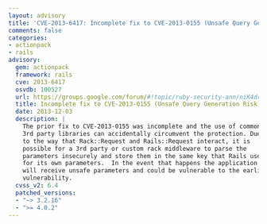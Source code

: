 ```yaml
---
layout: advisory
title: 'CVE-2013-6417: Incomplete fix to CVE-2013-0155 (Unsafe Query Generation Risk)'
comments: false
categories:
- actionpack
- rails
advisory:
  gem: actionpack
  framework: rails
  cve: 2013-6417
  osvdb: 100527
  url: https://groups.google.com/forum/#!topic/ruby-security-ann/niK4drpSHT4
  title: Incomplete fix to CVE-2013-0155 (Unsafe Query Generation Risk)
  date: 2013-12-03
  description: |
    The prior fix to CVE-2013-0155 was incomplete and the use of common
    3rd party libraries can accidentally circumvent the protection. Due
    to the way that Rack::Request and Rails::Request interact, it is
    possible for a 3rd party or custom rack middleware to parse the
    parameters insecurely and store them in the same key that Rails uses
    for its own parameters.  In the event that happens the application
    will receive unsafe parameters and could be vulnerable to the earlier
    vulnerability.
  cvss_v2: 6.4
  patched_versions:
  - "~> 3.2.16"
  - ">= 4.0.2"
---
```

